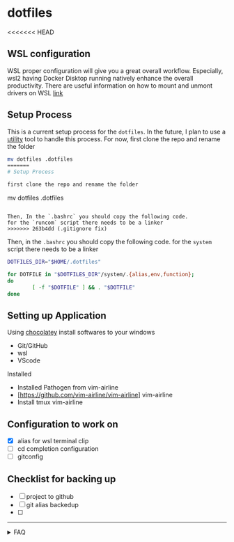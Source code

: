# dotfiles

<<<<<<< HEAD
## WSL configuration

WSL proper configuration will give you a great overall workflow. Especially, wsl2 having Docker Disktop running natively enhance the overall productivity. There are useful information on how to mount and unmont drivers on WSL
[link](https://linuxnightly.com/mount-and-access-hard-drives-in-windows-subsystem-for-linux-wsl/)

## Setup Process

This is a current setup process for the `dotfiles`. In the future, I plan to use a [utility](https://www.chezmoi.io/user-guide/setup/) tool to handle this process. For now, first clone the repo and rename the folder

```bash
mv dotfiles .dotfiles
=======
# Setup Process

first clone the repo and rename the folder

```
mv dotfiles .dotfiles
```

Then, In the `.bashrc` you should copy the following code. 
for the `runcom` script there needs to be a linker
>>>>>>> 263b4dd (.gitignore fix)
```

Then, in the `.bashrc` you should copy the following code. for the `system` script there needs to be a linker

<!--
One for the `runcom` level configurations
 ```bash

DOTFILES_DIR="$HOME/.dotfiles"

for DOTFILE in "$DOTFILES_DIR"/runcom/.{bash_profile,};
do
        [ -f "$DOTFILE" ] && . "$DOTFILE"
done

``` -->

```bash
DOTFILES_DIR="$HOME/.dotfiles"

for DOTFILE in "$DOTFILES_DIR"/system/.{alias,env,function};
do
        [ -f "$DOTFILE" ] && . "$DOTFILE"
done

```

## Setting up Application

Using [chocolatey](https://chocolatey.org/) install softwares to your windows

- Git/GitHub
- wsl
- VScode

Installed

- Installed Pathogen from vim-airline
- [https://github.com/vim-airline/vim-airline] vim-airline
- Install tmux vim-airline

## Configuration to work on

- [x] alias for wsl terminal clip
- [ ] cd completion configuration
- [ ] gitconfig

## Checklist for backing up

- [ ] project to github
- [ ] git alias backedup
- [ ] 

---

<details>

<summary> FAQ </summary>

### Ques: Cloning error ?

```bash
error: chmod on /c/*/.git/config.lock failed: Operation not permitted
fatal: could not set 'core.filemode' to 'false'
```

ANS:

```bash
sudo umount /mnt/c
sudo mount -t drvfs C: /mnt/c -o metadata
```

For more information: [Here](https://askubuntu.com/questions/1115564/wsl-ubuntu-distro-how-to-solve-operation-not-permitted-on-cloning-repository)

### Ques: git status is slow in WSL2 ?

ANS:

The NTFS is fast on windows than wls2 ( linux system). Therefore the solution is to pit to the windows git system in `.profile`

```bash
# checks to see if we are in a windows or linux dir
function isWinDir {
  case `pwd -P`/ in
    /c/*) return $(true);;
    *) return $(false);;
  esac
}
# wrap the git command to either run windows git or linux
function git {
  if isWinDir
  then
    git.exe "$@"
  else
    /usr/bin/git "$@"
  fi
}

```

### Sharing `.ssh` between `wsl2` and windows `cmd.exe`

DOTFILES_DIR="$HOME/.dotfiles"

for DOTFILE in "$DOTFILES_DIR"/system/.{alias,env,function};
do
        [ -f "$DOTFILE" ] && . "$DOTFILE"
done

```

# using uname with flags to identify the shell evironment

# [https://chocolatey.org/] installing Choco to windows


# Setting up Application 
Using chocolately install
 - Git/GitHub
 - wsl
 - VScode

Installed 
	- Installed Pathogen from vim-airline  
	- [https://github.com/vim-airline/vim-airline] vim-airline
	- Install tmux vim-airline


### Configureation to work on 
 - [X] Understand the difference between interactive and non-interactive shell
 - [X] alias for wsl terminal clip 
 - [X] tmux configuration if copy pasting formate
 - [X] vim airline plugin 
 - [ ] cd completetion configuration 
 - [ ] gitconfig  

NOTE: copying from wsl to cmd.exe easy works

ANS: [here](https://devblogs.microsoft.com/commandline/sharing-ssh-keys-between-windows-and-wsl-2/)

</details>

## More:
 * Understand how the some software on GitHub have release code ?
<<<<<<< HEAD
 * Understand how issue doc work on GitHub ?

=======
 * Understand how issue doc work on GitHub ? 
 
>>>>>>> 263b4dd (.gitignore fix)
